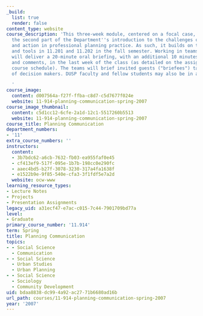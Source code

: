 ```yaml
---
_build:
  list: true
  render: false
content_type: website
course_description: 'This three-week module, centered on a focal case, represents
  the second part of the Department''s introduction to the challenges of reflection
  and action in professional planning practice. As such, it builds on the concepts
  and tools in 11.201 and 11.202 in the fall semester. Working in teams, students
  will deliver a 20-minute oral briefing, with an additional 10 minutes for questions
  and comments, in the last week of the class (as detailed on the assignment and posted
  course schedule). The teams will brief invited guests ("briefees") taking the roles
  of decision makers. DUSP faculty and fellow students may also be in attendance.

  '
course_image:
  content: d007564a-f27f-ffba-c8d7-c5d7677f024e
  website: 11-914-planning-communication-spring-2007
course_image_thumbnail:
  content: c5d1cc12-6cfe-2a1d-12c1-5517260b5513
  website: 11-914-planning-communication-spring-2007
course_title: Planning Communication
department_numbers:
- '11'
extra_course_numbers: ''
instructors:
  content:
  - 3b7bdc62-a6cb-7632-fb03-ea955faf0e45
  - cf413ef9-517f-095e-1b7b-198cc0e290fc
  - aaec4bd5-b27f-3078-3230-317a4fa1638f
  - e1522b9e-9f85-540e-cfa3-3f1fdf5e7a2d
  website: ocw-www
learning_resource_types:
- Lecture Notes
- Projects
- Presentation Assignments
legacy_uid: a31ecf47-e7ac-c015-7c44-7901709bd77a
level:
- Graduate
primary_course_number: '11.914'
term: Spring
title: Planning Communication
topics:
- - Social Science
  - Communication
- - Social Science
  - Urban Studies
  - Urban Planning
- - Social Science
  - Sociology
  - Community Development
uid: bdaa8838-dc99-4a92-ac27-71b6680ad16b
url_path: courses/11-914-planning-communication-spring-2007
year: '2007'
---
```

